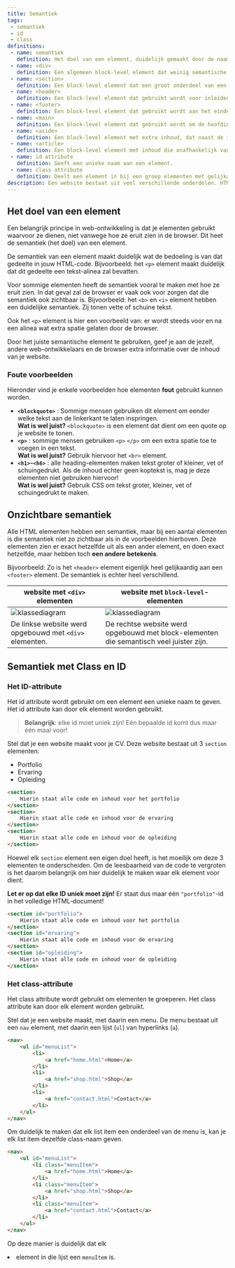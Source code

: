 ```yaml
---
title: Semantiek
tags: 
 - semantiek
 - id
 - class
definitions:
 - name: semantiek
   definition: Het doel van een element, duidelijk gemaakt door de naam van het element.
 - name: <div>
   definition: Een algemeen block-level element dat weinig semantische waarde heeft.
 - name: <section>
   definition: Een block-level element dat een groot onderdeel van een document aanduidt.
 - name: <header>
   definition: Een block-level element dat gebruikt wordt voor inleidende inhoud of navigatielinks.
 - name: <footer>
   definition: Een block-level element dat gebruikt wordt aan het einde van het document. Bevat vaak extra informatie over de auteur, copyright en contact-informatie.
 - name: <main>
   definition: Een block-level element dat gebruikt wordt om de hoofdinhoud aan te duiden. Dit element komt maar één keer voor in het document.
 - name: <aside>
   definition: Een block-level element met extra inhoud, dat naast de inhoud wordt geplaatst waarin het element geplaatst is.
 - name: <article>
   definition: Een block-level element met inhoud die onafhankelijk van de rest van de site verspreidt kan worden, zonder dat die inhoud onduidelijk wordt.
 - name: id attribute
   definition: Geeft een unieke naam aan een element.
 - name: class attribute
   definition: Deelt een element in bij een groep elementen met gelijkaardige semantische waarde.
description: Een website bestaat uit veel verschillende onderdelen. HTML voorziet heel veel mogelijkheden om die onderdelen correct aan te duiden, maar vaak is er maar één optie de meest correcte. In dit hoofdstuk wordt verder uitgelegd welke onderdelen je best op een bepaalde manier aanduidt.
---
```



## Het doel van een element

Een belangrijk principe in web-ontwikkeling is dat je elementen gebruikt waarvoor ze dienen, niet vanwege hoe ze eruit zien in de browser. Dit heet de semantiek (het doel) van een element.

De semantiek van een element maakt duidelijk wat de bedoeling is van dat gedeelte in jouw HTML-code. Bijvoorbeeld: het `<p>` element maakt duidelijk dat dit gedeelte een tekst-alinea zal bevatten.

Voor sommige elementen heeft de semantiek vooral te maken met hoe ze eruit zien. In dat geval zal de browser er vaak ook voor zorgen dat die semantiek ook zichtbaar is. Bijvoorbeeld: het `<b>` en `<i>` element hebben een duidelijke semantiek. Zij tonen vette of schuine tekst.  

Ook het `<p>` element is hier een voorbeeld van: er wordt steeds voor en na een alinea wat extra spatie gelaten door de browser.

Door het juiste semantische element te gebruiken, geef je aan de jezelf, andere web-ontwikkelaars en de browser extra informatie over de inhoud van je website.


### Foute voorbeelden

Hieronder vind je enkele voorbeelden hoe elementen **fout**  gebruikt kunnen worden.

*   **`<blockquote>`** : Sommige mensen gebruiken dit element om eender welke tekst aan de linkerkant te laten inspringen.<br>
**Wat is wel juist?** `<blockquote>` is een element dat dient om een quote op je website te tonen.
*   **`<p>`** : sommige mensen gebruiken `<p>`&nbsp;`</p>` om een extra spatie toe te voegen in een tekst.<br>
**Wat is wel juist?** Gebruik hiervoor het `<br>` element.
*   **`<h1>`-`<h6>`** : alle heading-elementen maken tekst groter of kleiner, vet of schuingedrukt. Als de inhoud echter geen koptekst is, mag je deze elementen niet gebruiken hiervoor!<br>
**Wat is wel juist?** Gebruik CSS om tekst groter, kleiner, vet of schuingedrukt te maken.


## Onzichtbare semantiek

Alle HTML elementen hebben een semantiek, maar bij een aantal elementen is die semantiek niet zo zichtbaar als in de voorbeelden hierboven. Deze elementen zien er exact hetzelfde uit als een ander element, en doen exact hetzelfde, maar hebben toch **een andere betekenis**. 

Bijvoorbeeld: Zo is het `<header>` element eigenlijk heel gelijkaardig aan een `<footer>` element. De semantiek is echter heel verschillend. 

| website met `<div>` elementen  | website met `block-level`-elementen |
| ------------- | ------------- |
| <img src="{{ site.baseurl }}/assets/img/html-semantiek1.jpg" alt="klassediagram" style="height: auto; max-width: 100%">  | <img src="{{ site.baseurl }}/assets/img/html-semantiek2.jpg" alt="klassediagram" style="height: auto; max-width: 100%">   |
| De linkse website werd opgebouwd met `<div>` elementen.  | De rechtse website werd opgebouwd met block-elementen die semantisch veel juister zijn.  |

## Semantiek met Class en ID

### Het ID-attribute

Het id attribute wordt gebruikt om een element een unieke naam te geven. Het id attribute kan door elk element worden gebruikt. 

> **Belangrijk**:  elke id moet uniek zijn! Eén bepaalde id komt dus maar één maal voor!

Stel dat je een website maakt voor je CV. Deze website bestaat uit 3 `section` elementen:
 - Portfolio
 - Ervaring
 - Opleiding

```html
<section>
	Hierin staat alle code en inhoud voor het portfolio
</section>
<section>
	Hierin staat alle code en inhoud voor de ervaring
</section>
<section>
	Hierin staat alle code en inhoud voor de opleiding
</section>
```

Hoewel elk `section` element een eigen doel heeft, is het moeilijk om deze 3 elementen te onderscheiden. Om de leesbaarheid van de code te vergroten is het daarom belangrijk om hier duidelijk te maken waar elk element voor dient. 

**Let er op dat elke ID uniek moet zijn!** Er staat dus maar één `"portfolio"`-id in het volledige HTML-document!

```html
<section id="portfolio">
	Hierin staat alle code en inhoud voor het portfolio
</section>
<section id="ervaring">
	Hierin staat alle code en inhoud voor de ervaring
</section>
<section id="opleiding">
	Hierin staat alle code en inhoud voor de opleiding
</section>
```

### Het class-attribute

Het class attribute wordt gebruikt om elementen te groeperen. Het class attribute kan door elk element worden gebruikt. 

Stel dat je een website maakt, met daarin een menu. De menu bestaat uit een `nav` element, met daarin een lijst (`ul`) van hyperlinks (`a`).

```html
<nav>
    <ul id="menuList">
        <li>
            <a href="home.html">Home</a>
        </li>
        <li>
            <a href="shop.html">Shop</a>
        </li>
        <li>
            <a href="contact.html">Contact</a>
        </li>
    </ul>
</nav>
```

Om duidelijk te maken dat elk list item een onderdeel van de menu is, kan je elk list item dezelfde class-naam geven.
```html
<nav>
    <ul id="menuList">
        <li class="menuItem">
            <a href="home.html">Home</a>
        </li>
        <li class="menuItem">
            <a href="shop.html">Shop</a>
        </li>
        <li class="menuItem">
            <a href="contact.html">Contact</a>
        </li>
    </ul>
</nav>
```

Op deze manier is duidelijk dat elk <li> element in die lijst een `menuItem` is.
